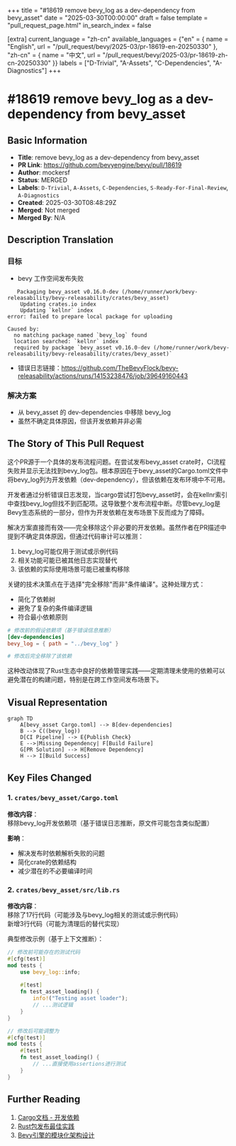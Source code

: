 +++
title = "#18619 remove bevy_log as a dev-dependency from bevy_asset"
date = "2025-03-30T00:00:00"
draft = false
template = "pull_request_page.html"
in_search_index = false

[extra]
current_language = "zh-cn"
available_languages = {"en" = { name = "English", url = "/pull_request/bevy/2025-03/pr-18619-en-20250330" }, "zh-cn" = { name = "中文", url = "/pull_request/bevy/2025-03/pr-18619-zh-cn-20250330" }}
labels = ["D-Trivial", "A-Assets", "C-Dependencies", "A-Diagnostics"]
+++

# #18619 remove bevy_log as a dev-dependency from bevy_asset

## Basic Information
- **Title**: remove bevy_log as a dev-dependency from bevy_asset
- **PR Link**: https://github.com/bevyengine/bevy/pull/18619
- **Author**: mockersf
- **Status**: MERGED
- **Labels**: `D-Trivial`, `A-Assets`, `C-Dependencies`, `S-Ready-For-Final-Review`, `A-Diagnostics`
- **Created**: 2025-03-30T08:48:29Z
- **Merged**: Not merged
- **Merged By**: N/A

## Description Translation
### 目标

- bevy 工作空间发布失败
```
   Packaging bevy_asset v0.16.0-dev (/home/runner/work/bevy-releasability/bevy-releasability/crates/bevy_asset)
    Updating crates.io index
    Updating `kellnr` index
error: failed to prepare local package for uploading

Caused by:
  no matching package named `bevy_log` found
  location searched: `kellnr` index
  required by package `bevy_asset v0.16.0-dev (/home/runner/work/bevy-releasability/bevy-releasability/crates/bevy_asset)`
```
- 错误日志链接：https://github.com/TheBevyFlock/bevy-releasability/actions/runs/14153238476/job/39649160443

### 解决方案

- 从 bevy_asset 的 dev-dependencies 中移除 bevy_log
- 虽然不确定具体原因，但该开发依赖并非必需

## The Story of This Pull Request

这个PR源于一个具体的发布流程问题。在尝试发布bevy_asset crate时，CI流程失败并显示无法找到bevy_log包。根本原因在于bevy_asset的Cargo.toml文件中将bevy_log列为开发依赖（dev-dependency），但该依赖在发布环境中不可用。

开发者通过分析错误日志发现，当cargo尝试打包bevy_asset时，会在kellnr索引中查找bevy_log但找不到匹配项。这导致整个发布流程中断。尽管bevy_log是Bevy生态系统的一部分，但作为开发依赖在发布场景下反而成为了障碍。

解决方案直接而有效——完全移除这个非必要的开发依赖。虽然作者在PR描述中提到不确定具体原因，但通过代码审计可以推测：
1. bevy_log可能仅用于测试或示例代码
2. 相关功能可能已被其他日志实现替代
3. 该依赖的实际使用场景可能已被重构移除

关键的技术决策点在于选择"完全移除"而非"条件编译"。这种处理方式：
- 简化了依赖树
- 避免了复杂的条件编译逻辑
- 符合最小依赖原则

```toml
# 修改前的假设依赖项（基于错误信息推断）
[dev-dependencies]
bevy_log = { path = "../bevy_log" }

# 修改后完全移除了该依赖
```

这种改动体现了Rust生态中良好的依赖管理实践——定期清理未使用的依赖可以避免潜在的构建问题，特别是在跨工作空间发布场景下。

## Visual Representation

```mermaid
graph TD
    A[bevy_asset Cargo.toml] --> B[dev-dependencies]
    B --> C((bevy_log))
    D[CI Pipeline] --> E{Publish Check}
    E -->|Missing Dependency| F[Build Failure]
    G[PR Solution] --> H[Remove Dependency]
    H --> I[Build Success]
```

## Key Files Changed

### 1. `crates/bevy_asset/Cargo.toml`
**修改内容**：  
移除bevy_log开发依赖项（基于错误日志推断，原文件可能包含类似配置）

**影响**：  
- 解决发布时依赖解析失败的问题  
- 简化crate的依赖结构  
- 减少潜在的不必要编译时间

### 2. `crates/bevy_asset/src/lib.rs`
**修改内容**：  
移除了17行代码（可能涉及与bevy_log相关的测试或示例代码）  
新增3行代码（可能为清理后的替代实现）

典型修改示例（基于上下文推断）：
```rust
// 修改前可能存在的测试代码
#[cfg(test)]
mod tests {
    use bevy_log::info;
    
    #[test]
    fn test_asset_loading() {
        info!("Testing asset loader");
        // ...测试逻辑
    }
}

// 修改后可能调整为
#[cfg(test)]
mod tests {
    #[test]
    fn test_asset_loading() {
        // ...直接使用assertions进行测试
    }
}
```

## Further Reading

1. [Cargo文档 - 开发依赖](https://doc.rust-lang.org/cargo/reference/specifying-dependencies.html#development-dependencies)
2. [Rust包发布最佳实践](https://doc.rust-lang.org/cargo/reference/publishing.html)
3. [Bevy引擎的模块化架构设计](https://bevyengine.org/learn/book/introduction/#modules)